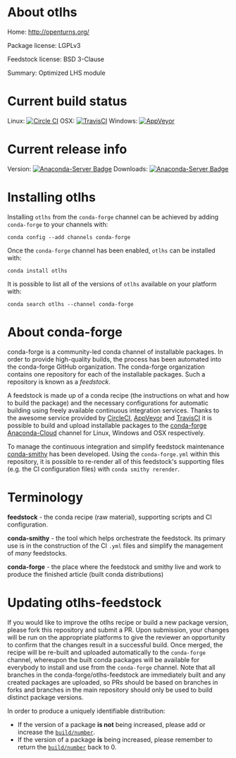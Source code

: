 About otlhs
===========

Home: http://openturns.org/

Package license: LGPLv3

Feedstock license: BSD 3-Clause

Summary: Optimized LHS module



Current build status
====================

Linux: [![Circle CI](https://circleci.com/gh/conda-forge/otlhs-feedstock.svg?style=shield)](https://circleci.com/gh/conda-forge/otlhs-feedstock)
OSX: [![TravisCI](https://travis-ci.org/conda-forge/otlhs-feedstock.svg?branch=master)](https://travis-ci.org/conda-forge/otlhs-feedstock)
Windows: [![AppVeyor](https://ci.appveyor.com/api/projects/status/github/conda-forge/otlhs-feedstock?svg=True)](https://ci.appveyor.com/project/conda-forge/otlhs-feedstock/branch/master)

Current release info
====================
Version: [![Anaconda-Server Badge](https://anaconda.org/conda-forge/otlhs/badges/version.svg)](https://anaconda.org/conda-forge/otlhs)
Downloads: [![Anaconda-Server Badge](https://anaconda.org/conda-forge/otlhs/badges/downloads.svg)](https://anaconda.org/conda-forge/otlhs)

Installing otlhs
================

Installing `otlhs` from the `conda-forge` channel can be achieved by adding `conda-forge` to your channels with:

```
conda config --add channels conda-forge
```

Once the `conda-forge` channel has been enabled, `otlhs` can be installed with:

```
conda install otlhs
```

It is possible to list all of the versions of `otlhs` available on your platform with:

```
conda search otlhs --channel conda-forge
```


About conda-forge
=================

conda-forge is a community-led conda channel of installable packages.
In order to provide high-quality builds, the process has been automated into the
conda-forge GitHub organization. The conda-forge organization contains one repository
for each of the installable packages. Such a repository is known as a *feedstock*.

A feedstock is made up of a conda recipe (the instructions on what and how to build
the package) and the necessary configurations for automatic building using freely
available continuous integration services. Thanks to the awesome service provided by
[CircleCI](https://circleci.com/), [AppVeyor](http://www.appveyor.com/)
and [TravisCI](https://travis-ci.org/) it is possible to build and upload installable
packages to the [conda-forge](https://anaconda.org/conda-forge)
[Anaconda-Cloud](http://docs.anaconda.org/) channel for Linux, Windows and OSX respectively.

To manage the continuous integration and simplify feedstock maintenance
[conda-smithy](http://github.com/conda-forge/conda-smithy) has been developed.
Using the ``conda-forge.yml`` within this repository, it is possible to re-render all of
this feedstock's supporting files (e.g. the CI configuration files) with ``conda smithy rerender``.


Terminology
===========

**feedstock** - the conda recipe (raw material), supporting scripts and CI configuration.

**conda-smithy** - the tool which helps orchestrate the feedstock.
                   Its primary use is in the construction of the CI ``.yml`` files
                   and simplify the management of *many* feedstocks.

**conda-forge** - the place where the feedstock and smithy live and work to
                  produce the finished article (built conda distributions)


Updating otlhs-feedstock
========================

If you would like to improve the otlhs recipe or build a new
package version, please fork this repository and submit a PR. Upon submission,
your changes will be run on the appropriate platforms to give the reviewer an
opportunity to confirm that the changes result in a successful build. Once
merged, the recipe will be re-built and uploaded automatically to the
`conda-forge` channel, whereupon the built conda packages will be available for
everybody to install and use from the `conda-forge` channel.
Note that all branches in the conda-forge/otlhs-feedstock are
immediately built and any created packages are uploaded, so PRs should be based
on branches in forks and branches in the main repository should only be used to
build distinct package versions.

In order to produce a uniquely identifiable distribution:
 * If the version of a package **is not** being increased, please add or increase
   the [``build/number``](http://conda.pydata.org/docs/building/meta-yaml.html#build-number-and-string).
 * If the version of a package **is** being increased, please remember to return
   the [``build/number``](http://conda.pydata.org/docs/building/meta-yaml.html#build-number-and-string)
   back to 0.
